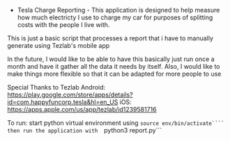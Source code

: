 - Tesla Charge Reporting  - 
This application is designed to help measure how much electricty I use to charge my car for purposes of splitting costs
with the people I live with.  

This is just a basic script that processes a report that i have to manually generate using Tezlab's mobile app

In the future, I would like to be able to have this basically just run once a month and have it gather all the data it needs by itself.  Also, I would like to make things more flexible so that it can be adapted for more people to use

Special Thanks to Tezlab 
Android: https://play.google.com/store/apps/details?id=com.happyfuncorp.tesla&hl=en_US
iOS: https://apps.apple.com/us/app/tezlab/id1239581716

To run: 
start python virtual environment using 
```source env/bin/activate````
then run the application with 
```python3 report.py```
